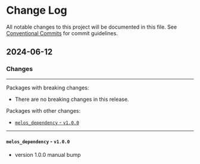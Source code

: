 # Change Log

All notable changes to this project will be documented in this file.
See [Conventional Commits](https://conventionalcommits.org) for commit guidelines.

## 2024-06-12

### Changes

---

Packages with breaking changes:

 - There are no breaking changes in this release.

Packages with other changes:

 - [`melos_dependency` - `v1.0.0`](#melos_dependency---v100)

---

#### `melos_dependency` - `v1.0.0`

 - version 1.0.0 manual bump

